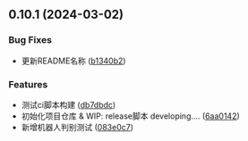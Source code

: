 ## 0.10.1 (2024-03-02)


### Bug Fixes

* 更新README名称 ([b1340b2](https://github.com/HXTIA/notifyBoard_C/commit/b1340b2c38813eb4db72a462f13ec421fc6c8199))


### Features

* 测试ci脚本构建 ([db7dbdc](https://github.com/HXTIA/notifyBoard_C/commit/db7dbdc1ee763a9c6e53b548bfd2abd9a696f7fe))
* 初始化项目仓库 & WIP: release脚本 developing.... ([6aa0142](https://github.com/HXTIA/notifyBoard_C/commit/6aa01422c78cf6bba00ec63e5442df8ad59d3948))
* 新增机器人判别测试 ([083e0c7](https://github.com/HXTIA/notifyBoard_C/commit/083e0c72f6a4965f9c59c84319b53dc3ec0df360))




